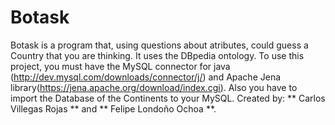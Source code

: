# Botask
Botask is a program that, using questions about atributes, could guess a 
Country that you are thinking.
It uses the DBpedia ontology.
To use this project, you must have the MySQL connector
for java (http://dev.mysql.com/downloads/connector/j/)
and Apache Jena library(https://jena.apache.org/download/index.cgi).
Also you have to import the Database of the Continents to your MySQL.
Created by: ** Carlos Villegas Rojas ** and ** Felipe Londoño Ochoa **.
